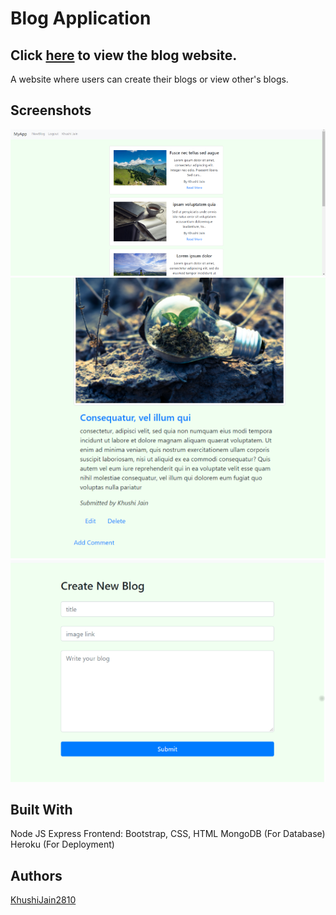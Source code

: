 # Blog Application

## Click [here](https://morning-forest-85332.herokuapp.com/) to view the blog website.

A website where users can create their blogs or view other's blogs.

## Screenshots
![](/blogs2.png)
![](/blog2.png)
![](/create2.png)

## Built With
Node JS
Express
Frontend: Bootstrap, CSS, HTML
MongoDB (For Database)
Heroku (For Deployment)

## Authors
[KhushiJain2810](https://github.com/KhushiJain2810)


